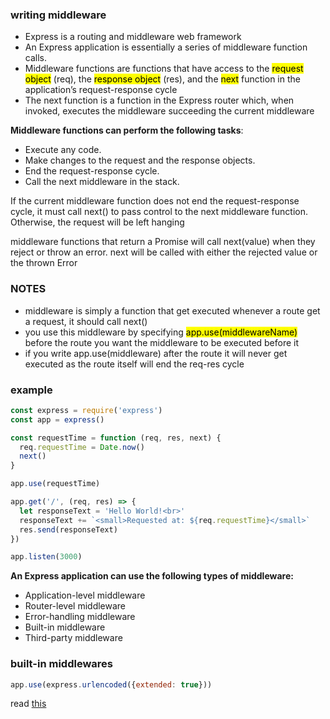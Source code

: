 ### writing middleware
- Express is a routing and middleware web framework
- An Express application is essentially a series of middleware function calls.
- Middleware functions are functions that have access to the <mark>request object</mark> (req), the <mark>response object</mark> (res), and the <mark>next</mark> function in the application’s request-response cycle
- The next function is a function in the Express router which, when invoked, executes the middleware succeeding the current middleware

**Middleware functions can perform the following tasks**:

- Execute any code.
- Make changes to the request and the response objects.
- End the request-response cycle.
- Call the next middleware in the stack.

If the current middleware function does not end the request-response cycle, it must call next() to pass control to the next middleware function. Otherwise, the request will be left hanging

middleware functions that return a Promise will call next(value) when they reject or throw an error. next will be called with either the rejected value or the thrown Error


### NOTES
- middleware is simply a function that get executed whenever a route get a request, it should call </mark>next()</mark>
- you use this middleware by specifying <mark>app.use(middlewareName)</mark> before the route you want the middleware to be executed before it
- if you write app.use(middleware) after the route it will never get executed as the route itself will end the req-res cycle

### example
```js
const express = require('express')
const app = express()

const requestTime = function (req, res, next) {
  req.requestTime = Date.now()
  next()
}

app.use(requestTime)

app.get('/', (req, res) => {
  let responseText = 'Hello World!<br>'
  responseText += `<small>Requested at: ${req.requestTime}</small>`
  res.send(responseText)
})

app.listen(3000)
```
**An Express application can use the following types of middleware:**
- Application-level middleware
- Router-level middleware
- Error-handling middleware
- Built-in middleware
- Third-party middleware

### built-in middlewares
```js
app.use(express.urlencoded({extended: true}))
```
read [this](https://expressjs.com/en/guide/writing-middleware.html)